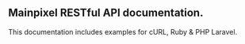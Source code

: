 ## Mainpixel RESTful API documentation.
This documentation includes examples for cURL, Ruby & PHP Laravel.
